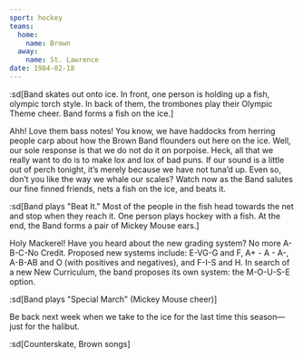 ```yaml
---
sport: hockey
teams:
  home:
    name: Brown
  away:
    name: St. Lawrence
date: 1984-02-18
---
```


:sd[Band skates out onto ice. In front, one person is holding up a fish, olympic torch style. In back of them, the trombones play their Olympic Theme cheer. Band forms a fish on the ice.]

Ahh! Love them bass notes! You know, we have haddocks from herring people carp about how the Brown Band flounders out here on the ice. Well, our sole response is that we do not do it on porpoise. Heck, all that we really want to do is to make lox and lox of bad puns. If our sound is a little out of perch tonight, it’s merely because we have not tuna’d up. Even so, don’t you like the way we whale our scales? Watch now as the Band salutes our fine finned friends, nets a fish on the ice, and beats it.

:sd[Band plays "Beat It." Most of the people in the fish head towards the net and stop when they reach it. One person plays hockey with a fish. At the end, the Band forms a pair of Mickey Mouse ears.]

Holy Mackerel! Have you heard about the new grading system? No more A-B-C-No Credit. Proposed new systems include: E-VG-G and F, A+ - A - A-, A-B-AB and O (with positives and negatives), and F-I-S and H. In search of a new New Curriculum, the band proposes its own system: the M-O-U-S-E option.

:sd[Band plays "Special March" (Mickey Mouse cheer)]

Be back next week when we take to the ice for the last time this season—just for the halibut.

:sd[Counterskate, Brown songs]
